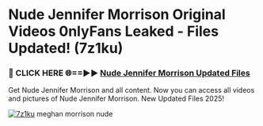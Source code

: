 # Nude Jennifer Morrison Original Videos 0nlyFans Leaked - Files Updated! (7z1ku)

<h3>🔴 CLICK HERE 🌐==►► <a href="https://tinyurl.com/5h6xmrr3" rel="nofollow">Nude Jennifer Morrison Updated Files</a></h3>

Get Nude Jennifer Morrison and all content. Now you can access all videos and pictures of Nude Jennifer Morrison. New Updated Files 2025!

[![7z1ku](https://i.imgur.com/KVD873Z.gif)](https://tinyurl.com/5h6xmrr3)
meghan morrison nude
